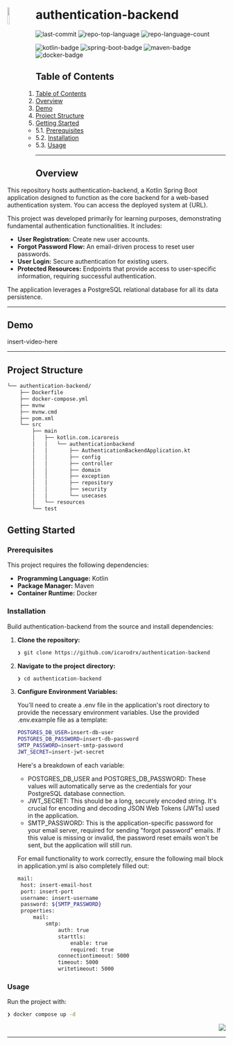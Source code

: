 <div id="top">

<img src="logo.png" width="10%" align="left" style="margin-right: 15px">

<h1 style="border-bottom: none;">authentication-backend</h1>

<em></em>

<img src="https://img.shields.io/github/last-commit/icarodrx/authentication-backend?style=default&logo=git&logoColor=white&color=0080ff" alt="last-commit">
<img src="https://img.shields.io/github/languages/top/icarodrx/authentication-backend?style=default&color=0080ff" alt="repo-top-language">
<img src="https://img.shields.io/github/languages/count/icarodrx/authentication-backend?style=default&color=0080ff" alt="repo-language-count">

<em></em>

<img src="https://img.shields.io/badge/Kotlin-0095D5?style=flat&logo=kotlin&logoColor=white" alt="kotlin-badge" />
<img src="https://img.shields.io/badge/Spring_Boot-6DB33F?style=flat&logo=spring-boot&logoColor=white" alt="spring-boot-badge" />
<img src="https://img.shields.io/badge/Apache_Maven-CC3636?style=flat&logo=apache-maven&logoColor=white" alt="maven-badge" />
<img src="https://img.shields.io/badge/Docker-2496ED?style=flat&logo=docker&logoColor=white" alt="docker-badge" />

<br/>

## Table of Contents

1. [Table of Contents](#table-of-contents)
2. [Overview](#overview)
3. [Demo](#demo)
4. [Project Structure](#project-structure)
5. [Getting Started](#getting-started)
    - 5.1. [Prerequisites](#prerequisites)
    - 5.2. [Installation](#installation)
    - 5.3. [Usage](#usage)

---

## Overview

This repository hosts authentication-backend, a Kotlin Spring Boot application designed to function as the core backend for a web-based authentication system. You can access the deployed system at {URL}.

This project was developed primarily for learning purposes, demonstrating fundamental authentication functionalities. It includes:

- <strong>User Registration:</strong> Create new user accounts.
- <strong>Forgot Password Flow:</strong> An email-driven process to reset user passwords.
- <strong>User Login:</strong> Secure authentication for existing users.
- <strong>Protected Resources:</strong> Endpoints that provide access to user-specific information, requiring successful authentication.

The application leverages a PostgreSQL relational database for all its data persistence.

---

## Demo

insert-video-here

---

## Project Structure

```sh
└── authentication-backend/
    ├── Dockerfile
    ├── docker-compose.yml
    ├── mvnw
    ├── mvnw.cmd
    ├── pom.xml
    └── src
        ├── main
        │   ├── kotlin.com.icaroreis
        │   │   └── authenticationbackend
        │   │       ├── AuthenticationBackendApplication.kt
        │   │       ├── config
        │   │       ├── controller
        │   │       ├── domain
        │   │       ├── exception
        │   │       ├── repository
        │   │       ├── security
        │   │       └── usecases
        │   └── resources
        └── test
```

## Getting Started

### Prerequisites

This project requires the following dependencies:

- **Programming Language:** Kotlin
- **Package Manager:** Maven
- **Container Runtime:** Docker

### Installation

Build authentication-backend from the source and install dependencies:

1. **Clone the repository:**

   ```sh
   ❯ git clone https://github.com/icarodrx/authentication-backend
   ```

2. **Navigate to the project directory:**

   ```sh
   ❯ cd authentication-backend
   ```

3. **Configure Environment Variables:**

   You'll need to create a .env file in the application's root directory to provide the necessary environment variables. Use the provided .env.example file as a template:

   ```sh
   POSTGRES_DB_USER=insert-db-user
   POSTGRES_DB_PASSWORD=insert-db-password
   SMTP_PASSWORD=insert-smtp-password
   JWT_SECRET=insert-jwt-secret
   ```

   Here's a breakdown of each variable:

    - POSTGRES_DB_USER and POSTGRES_DB_PASSWORD: These values will automatically serve as the credentials for your PostgreSQL database connection.
    - JWT_SECRET: This should be a long, securely encoded string. It's crucial for encoding and decoding JSON Web Tokens (JWTs) used in the application.
    - SMTP_PASSWORD: This is the application-specific password for your email server, required for sending "forgot password" emails. If this value is missing or invalid, the password reset emails won't be sent, but the application will still run.

   For email functionality to work correctly, ensure the following mail block in application.yml is also completely filled out:

   ```sh
   mail:
   	host: insert-email-host
   	port: insert-port
   	username: insert-username
   	password: ${SMTP_PASSWORD}
   	properties:
   		mail:
   			smtp:
   				auth: true
   				starttls:
   					enable: true
   					required: true
   				connectiontimeout: 5000
   				timeout: 5000
   				writetimeout: 5000
   ```

### Usage

Run the project with:

```sh
❯ docker compose up -d
```

<div align="right">

[![][back-to-top]](#top)

</div>

[back-to-top]: https://img.shields.io/badge/-BACK_TO_TOP-151515?style=flat-square

---